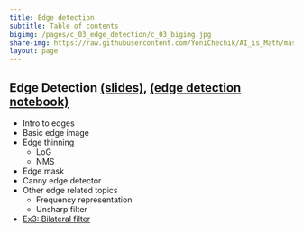 ```yaml
---
title: Edge detection
subtitle: Table of contents
bigimg: /pages/c_03_edge_detection/c_03_bigimg.jpg
share-img: https://raw.githubusercontent.com/YoniChechik/AI_is_Math/master/docs/pages/c_03_edge_detection/c_03_bigimg.jpg
layout: page
---
```


## **Edge Detection** [(slides)](/pages/c_03_edge_detection/slides/), [(edge detection notebook)](/pages/c_03_edge_detection/edge_detection_nb/)
- Intro to edges
- Basic edge image
- Edge thinning
  - LoG
  - NMS
- Edge mask
- Canny edge detector
- Other edge related topics
  - Frequency representation
  - Unsharp filter
- [Ex3: Bilateral filter](/pages/c_03_edge_detection/ex3/)